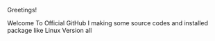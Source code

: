 Greetings! 


Welcome To Official GitHub
I making some source codes and installed package like Linux Version all
